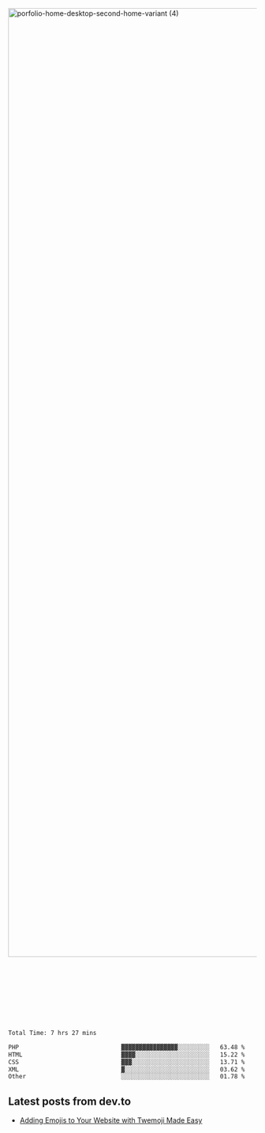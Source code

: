<img width="1920" alt="porfolio-home-desktop-second-home-variant (4)" src="https://user-images.githubusercontent.com/44812120/231556360-1ee1d327-1a45-4bda-a93d-dd32a34149e4.png">
 
 
 
 
 
 <br><br><br><br><br><br><br>
<!--START_SECTION:waka-->

```txt
Total Time: 7 hrs 27 mins

PHP                             ▓▓▓▓▓▓▓▓▓▓▓▓▓▓▓▓░░░░░░░░░   63.48 %
HTML                            ▓▓▓▓░░░░░░░░░░░░░░░░░░░░░   15.22 %
CSS                             ▓▓▓░░░░░░░░░░░░░░░░░░░░░░   13.71 %
XML                             ▓░░░░░░░░░░░░░░░░░░░░░░░░   03.62 %
Other                           ░░░░░░░░░░░░░░░░░░░░░░░░░   01.78 %
```

<!--END_SECTION:waka-->

## Latest posts from dev.to
<!-- MEDIUM-STORY-LIST:START -->
- [Adding Emojis to Your Website with Twemoji Made Easy](https://dev.to/danielsebesta/adding-emojis-to-your-website-with-twemoji-made-easy-mc8)
<!-- MEDIUM-STORY-LIST:END -->

